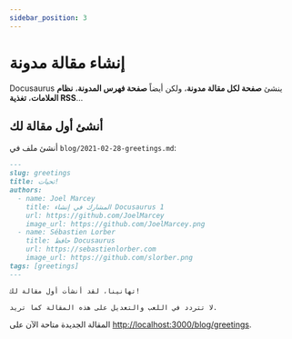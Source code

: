 ```yaml
---
sidebar_position: 3
---
```


# إنشاء مقالة مدونة

Docusaurus ينشئ **صفحة لكل مقالة مدونة**، ولكن أيضاً **صفحة فهرس المدونة**، **نظام العلامات**، **تغذية RSS**...

## أنشئ أول مقالة لك

أنشئ ملف في `blog/2021-02-28-greetings.md`:

```md title="blog/2021-02-28-greetings.md"
---
slug: greetings
title: تحيات!
authors:
  - name: Joel Marcey
    title: المشارك في إنشاء Docusaurus 1
    url: https://github.com/JoelMarcey
    image_url: https://github.com/JoelMarcey.png
  - name: Sébastien Lorber
    title: حافظ Docusaurus
    url: https://sebastienlorber.com
    image_url: https://github.com/slorber.png
tags: [greetings]
---

تهانينا، لقد أنشأت أول مقالة لك!

لا تتردد في اللعب والتعديل على هذه المقالة كما تريد.
```

المقالة الجديدة متاحة الآن على [http://localhost:3000/blog/greetings](http://localhost:3000/blog/greetings).
